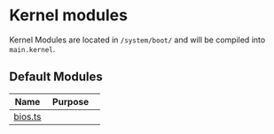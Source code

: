 # Kernel modules
Kernel Modules are located in `/system/boot/` and will be compiled into `main.kernel`.

## Default Modules
| Name                                               | Purpose                                         |
|----------------------------------------------------|-------------------------------------------------|
| [bios.ts](../../source/system/boot/bios.ts)        |                                                 |